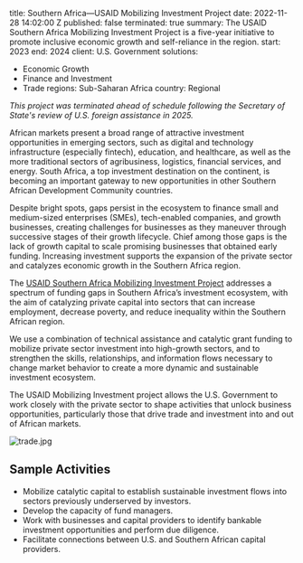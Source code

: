 
title: Southern Africa—USAID Mobilizing Investment Project
date: 2022-11-28 14:02:00 Z
published: false
terminated: true
summary: The USAID Southern Africa Mobilizing Investment Project is a five-year initiative
  to promote inclusive economic growth and self-reliance in the region.
start: 2023
end: 2024
client: U.S. Government
solutions:
- Economic Growth
- Finance and Investment
- Trade
regions: Sub-Saharan Africa
country: Regional

<aside><em>This project was terminated ahead of schedule following the Secretary of State's review of U.S. foreign assistance in 2025.</em></aside>

African markets present a broad range of attractive investment opportunities in emerging sectors, such as digital and technology infrastructure (especially fintech), education, and healthcare, as well as the more traditional sectors of agribusiness, logistics, financial services, and energy. South Africa, a top investment destination on the continent, is becoming an important gateway to new opportunities in other Southern African Development Community countries.

Despite bright spots, gaps persist in the ecosystem to finance small and medium-sized enterprises (SMEs), tech-enabled companies, and growth businesses, creating challenges for businesses as they maneuver through successive stages of their growth lifecycle. Chief among those gaps is the lack of growth capital to scale promising businesses that obtained early funding. Increasing investment supports the expansion of the private sector and catalyzes economic growth in the Southern Africa region.

The [USAID Southern Africa Mobilizing Investment Project](https://www.mobilizing-investment.com/) addresses a spectrum of funding gaps in Southern Africa’s investment ecosystem, with the aim of catalyzing private capital into sectors that can increase employment, decrease poverty, and reduce inequality within the Southern African region.

We use a combination of technical assistance and catalytic grant funding to mobilize private sector investment into high-growth sectors, and to strengthen the skills, relationships, and information flows necessary to change market behavior to create a more dynamic and sustainable investment ecosystem.

The USAID Mobilizing Investment project allows the U.S. Government to work closely with the private sector to shape activities that unlock business opportunities, particularly those that drive trade and investment into and out of African markets.

![trade.jpg](/uploads/trade.jpg)

## Sample Activities

* Mobilize catalytic capital to establish sustainable investment flows into sectors previously underserved by investors.
* Develop the capacity of fund managers.
* Work with businesses and capital providers to identify bankable investment opportunities and perform due diligence.
* Facilitate connections between U.S. and Southern African capital providers.
